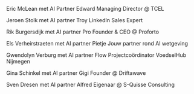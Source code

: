 Eric McLean met AI Partner Edward
Managing Director @ TCEL 

Jeroen Stolk met AI partner Troy
LinkedIn Sales Expert 

Rik Burgersdijk met AI partner Pro
Founder & CEO @ Proforto 

Els Verheirstraeten met AI partner Pietje
Jouw partner rond AI wetgeving

Gwendolyn Verburg met AI partner Flow
Projectcoördinator VoedselHub Nijmegen

Gina Schinkel met AI partner Gigi
Founder @ Driftawave

Sven Dresen met AI partner Alfred
Eigenaar @ S-Quisse Consulting
